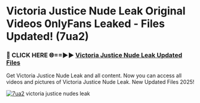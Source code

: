 # Victoria Justice Nude Leak Original Videos 0nlyFans Leaked - Files Updated! (7ua2)

<h3>🔴 CLICK HERE 🌐==►► <a href="https://tinyurl.com/52m3yx9h" rel="nofollow">Victoria Justice Nude Leak Updated Files</a></h3>

Get Victoria Justice Nude Leak and all content. Now you can access all videos and pictures of Victoria Justice Nude Leak. New Updated Files 2025!

[![7ua2](https://i.imgur.com/TnHtlc8.gif)](https://tinyurl.com/52m3yx9h)
victoria justice nudes leak